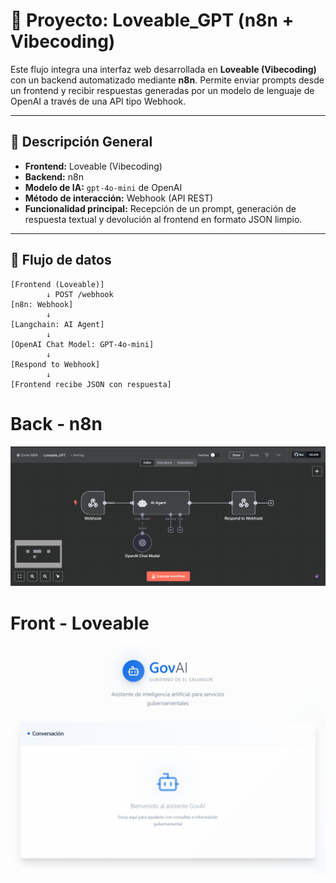 # 💖 Proyecto: Loveable_GPT (n8n + Vibecoding)

Este flujo integra una interfaz web desarrollada en **Loveable (Vibecoding)** con un backend automatizado mediante **n8n**. Permite enviar prompts desde un frontend y recibir respuestas generadas por un modelo de lenguaje de OpenAI a través de una API tipo Webhook.

---

## 🧠 Descripción General

- **Frontend:** Loveable (Vibecoding)
- **Backend:** n8n
- **Modelo de IA:** `gpt-4o-mini` de OpenAI
- **Método de interacción:** Webhook (API REST)
- **Funcionalidad principal:** Recepción de un prompt, generación de respuesta textual y devolución al frontend en formato JSON limpio.

---

## 🔗 Flujo de datos

```plaintext
[Frontend (Loveable)]
        ↓ POST /webhook
[n8n: Webhook]
        ↓
[Langchain: AI Agent]
        ↓
[OpenAI Chat Model: GPT-4o-mini]
        ↓
[Respond to Webhook]
        ↓
[Frontend recibe JSON con respuesta]
```

# Back - n8n
![Back GPT Loveable](https://raw.githubusercontent.com/MirandaCR/n8n/refs/heads/main/Vibe%20Coding%20Bot%20de%20Gobierno/Images/Flujo_ChatGPT.png)

# Front - Loveable
![Front GPT Loveable](https://raw.githubusercontent.com/MirandaCR/n8n/refs/heads/main/Vibe%20Coding%20Bot%20de%20Gobierno/Images/Bot_ChatGPT.png)

